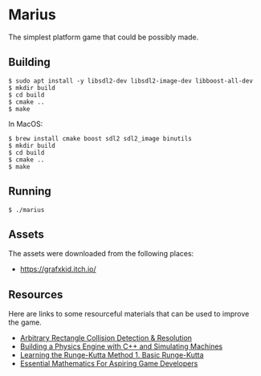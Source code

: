# Marius

The simplest platform game that could be possibly made.

## Building

    $ sudo apt install -y libsdl2-dev libsdl2-image-dev libboost-all-dev
    $ mkdir build
    $ cd build
    $ cmake ..
    $ make

In MacOS:

    $ brew install cmake boost sdl2 sdl2_image binutils
    $ mkdir build
    $ cd build
    $ cmake ..
    $ make

## Running

    $ ./marius

## Assets

The assets were downloaded from the following places:

  - https://grafxkid.itch.io/

## Resources

Here are links to some resourceful materials that can be used to improve the
game.

* [Arbitrary Rectangle Collision Detection & Resolution](https://www.youtube.com/watch?v=8JJ-4JgR7Dg)
* [Building a Physics Engine with C++ and Simulating Machines](https://www.youtube.com/watch?v=TtgS-b191V0)
* [Learning the Runge-Kutta Method 1. Basic Runge-Kutta](https://www.youtube.com/watch?v=8_PnCSsA_BQ)
* [Essential Mathematics For Aspiring Game Developers](https://www.youtube.com/watch?v=DPfxjQ6sqrc)
